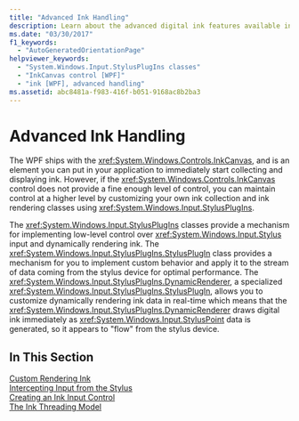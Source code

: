 ```yaml
---
title: "Advanced Ink Handling"
description: Learn about the advanced digital ink features available in Windows Presentation Foundation (WPF).
ms.date: "03/30/2017"
f1_keywords: 
  - "AutoGeneratedOrientationPage"
helpviewer_keywords: 
  - "System.Windows.Input.StylusPlugIns classes"
  - "InkCanvas control [WPF]"
  - "ink [WPF], advanced handling"
ms.assetid: abc8481a-f983-416f-b051-9168ac8b2ba3
---
```

# Advanced Ink Handling

The WPF ships with the <xref:System.Windows.Controls.InkCanvas>, and is an element you can put in your application to immediately start collecting and displaying ink. However, if the <xref:System.Windows.Controls.InkCanvas> control does not provide a fine enough level of control, you can maintain control at a higher level by customizing your own ink collection and ink rendering classes using <xref:System.Windows.Input.StylusPlugIns>.  
  
 The <xref:System.Windows.Input.StylusPlugIns> classes provide a mechanism for implementing low-level control over <xref:System.Windows.Input.Stylus> input and dynamically rendering ink. The <xref:System.Windows.Input.StylusPlugIns.StylusPlugIn> class provides a mechanism for you to implement custom behavior and apply it to the stream of data coming from the stylus device for optimal performance. The <xref:System.Windows.Input.StylusPlugIns.DynamicRenderer>, a specialized <xref:System.Windows.Input.StylusPlugIns.StylusPlugIn>, allows you to customize dynamically rendering ink data in real-time which means that the <xref:System.Windows.Input.StylusPlugIns.DynamicRenderer> draws digital ink immediately as <xref:System.Windows.Input.StylusPoint> data is generated, so it appears to "flow" from the stylus device.  
  
## In This Section  

 [Custom Rendering Ink](custom-rendering-ink.md)  
  [Intercepting Input from the Stylus](intercepting-input-from-the-stylus.md)  
  [Creating an Ink Input Control](creating-an-ink-input-control.md)  
  [The Ink Threading Model](the-ink-threading-model.md)
